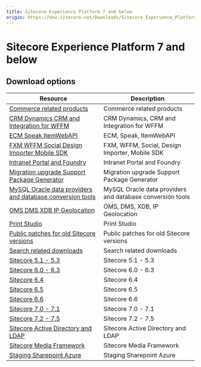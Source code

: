 ```yaml
---
title: Sitecore Experience Platform 7 and below
origin: https://dev.sitecore.net/Downloads/Sitecore_Experience_Platform/7_0/Sitecore_Experience_Platform_7_and_below.aspx
---
```



Sitecore Experience Platform 7 and below
========================================

Download options
----------------

| Resource | Description |
| --- | --- |
| [Commerce related products](https://sitecoresdn.blob.core.windows.net/downloads/Commerce%20related%20products.zip) | Commerce related products |
| [CRM Dynamics CRM and Integration for WFFM](https://sitecoresdn.blob.core.windows.net/downloads/CRM%2C%20Dynamics%20CRM%20and%20Integration%20for%20WFFM.zip) | CRM Dynamics, CRM and Integration for WFFM |
| [ECM Speak ItemWebAPI](https://sitecoresdn.blob.core.windows.net/downloads/ECM%2C%20Speak%2C%20ItemWebAPI.zip) | ECM, Speak, ItemWebAPI |
| [FXM WFFM Social Design Importer Mobile SDK](https://sitecoresdn.blob.core.windows.net/downloads/FXM%2C%20WFFM%2C%20Social%2C%20Design%20Importer%2C%20Mobile%20SDK.zip) | FXM, WFFM, Social, Design Importer, Mobile SDK |
| [Intranet Portal and Foundry](https://sitecoresdn.blob.core.windows.net/downloads/Intranet%20Portal%20and%20Foundry.zip) | Intranet Portal and Foundry |
| [Migration upgrade Support Package Generator](https://sitecoresdn.blob.core.windows.net/downloads/Migration%2C%20upgrade%2C%20Support%20Package%20Generator.zip) | Migration upgrade Support Package Generator |
| [MySQL Oracle data providers and database conversion tools](https://sitecoresdn.blob.core.windows.net/downloads/MySQL%2C%20Oracle%20data%20providers%20and%20database%20conversion%20tools.zip) | MySQL Oracle data providers and database conversion tools |
| [OMS DMS XDB IP Geolocation](https://sitecoresdn.blob.core.windows.net/downloads/OMS%2C%20%20DMS%2C%20%20XDB%2C%20%20IP%20Geolocation.zip) | OMS, DMS, XDB, IP Geolocation |
| [Print Studio](https://sitecoresdn.blob.core.windows.net/downloads/Print%20Studio.zip) | Print Studio |
| [Public patches for old Sitecore versions](https://sitecoresdn.blob.core.windows.net/downloads/Public%20patches%20for%20old%20Sitecore%20versions.zip) | Public patches for old Sitecore versions |
| [Search related downloads](https://sitecoresdn.blob.core.windows.net/downloads/Search%20-%20related%20downloads.zip) | Search related downloads |
| [Sitecore 5.1 - 5.3](https://sitecoresdn.blob.core.windows.net/downloads/Sitecore%205.1_5.3.zip) | Sitecore 5.1 - 5.3 |
| [Sitecore 6.0 - 6.3](https://sitecoresdn.blob.core.windows.net/downloads/Sitecore%206.0_6.3.zip) | Sitecore 6.0 - 6.3 |
| [Sitecore 6.4](https://sitecoresdn.blob.core.windows.net/downloads/Sitecore%206.4.zip) | Sitecore 6.4 |
| [Sitecore 6.5](https://sitecoresdn.blob.core.windows.net/downloads/Sitecore%206.5.zip) | Sitecore 6.5 |
| [Sitecore 6.6](https://sitecoresdn.blob.core.windows.net/downloads/Sitecore%206.6.zip) | Sitecore 6.6 |
| [Sitecore 7.0 - 7.1](https://sitecoresdn.blob.core.windows.net/downloads/Sitecore%207.0_7.1.zip) | Sitecore 7.0 - 7.1 |
| [Sitecore 7.2 - 7.5](https://sitecoresdn.blob.core.windows.net/downloads/Sitecore%207.2_7.5.zip) | Sitecore 7.2 - 7.5 |
| [Sitecore Active Directory and LDAP](https://sitecoresdn.blob.core.windows.net/downloads/Sitecore%20Active%20Directory%20and%20LDAP.zip) | Sitecore Active Directory and LDAP |
| [Sitecore Media Framework](https://sitecoresdn.blob.core.windows.net/downloads/Sitecore%20Media%20Framework.zip) | Sitecore Media Framework |
| [Staging Sharepoint Azure](https://sitecoresdn.blob.core.windows.net/downloads/Staging%2C%20Sharepoint%2C%20Azure.zip) | Staging Sharepoint Azure |